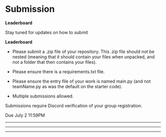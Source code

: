 # Submission

**Leaderboard**

Stay tuned for updates on how to submit

<!-- [//]: # "You can submit your GitHub repo [here](https://forms.gle/GiTtibt3qV4MxWPM8)." -->

**Leaderboard**

<!-- [//]: # "Submit [here](https://docs.google.com/forms/d/e/1FAIpQLSfW38uanZzTMOvfHPKQQDbyohS3oBlVYUAsYlO5cU0LBUsS_Q/viewform?usp=sf_link)"
Submissions Closed -->

[//]: # "Submit [here](https://algothon.au/submission)"

- Please submit a .zip file of your repository. This .zip file should not be nested (meaning that it should contain your files when unpacked, and not a folder that then contains your files).

- Please ensure there is a requirements.txt file.

- Please ensure the entry file of your work is named main.py (and not teamName.py as was the default on the starter code).

- Multiple submissions allowed.

Submissions require Discord verification of your group registration.

Due July 2 11:59PM

---

<!-- <!-- **General Round**

Submissions Closed
[//]: # "Submit [here](https://docs.google.com/forms/d/e/1FAIpQLSfW38uanZzTMOvfHPKQQDbyohS3oBlVYUAsYlO5cU0LBUsS_Q/viewform?usp=sf_link)"

[//]: # (Submit [here]&#40;https://algothon.au/submission&#41;)

- Please submit a .zip file of your repository. This .zip file should not be nested (meaning that it should contain your files when unpacked, and not a folder that then contains your files).

- Please ensure there is a requirements.txt file if required.

- Please ensure the entry file of your work is named main.py (and not teamName.py as was the default on the starter code).

- Multiple submissions allowed.

Submissions require Discord verification of your group registration.

Due August **28** 9AM -->

---

<!-- **Final**

Submit [here](https://algothon.au/submission)

- Please submit a .zip file of your repository. This .zip file should not be nested (meaning that it should contain your files when unpacked, and not a folder that then contains your files).

- Please ensure there is a requirements.txt file if required.

- Please ensure the entry file of your work is named main.py (and not teamName.py as was the default on the starter code).

- Multiple submissions allowed.

Submissions require Discord verification of your group registration.

Due September **4th** 9AM -->

---

<!-- ### Preliminary

Your submission must include:

- Team name.
- Team captain name and email.
- Link to public GitHub repo, containing your source code in a file titled _[team_name].py._
  - This file will contain your algorithm, containing function _getMyPosition()._
  - Your function must take in the data provided in _prices.txt._
  - Your function must output a vector of integers, each denoting your daily position.

[//]: # "- 1 minute video, briefly explaining your algorithm and what strategies you employed."
[//]: # "  - Team members are not _required_ to be in the video - voiceovers will suffice."

- Any other supporting documentation and information about your non-standard libraries.

Please note that **requirements in the submission form** will precede the above information.

At case launch, we will provide our autotesting file, _eval.py_. Ensure you run your program against the test before submission. We expect algorithms to have a maximum runtime of ~10min.

Note that your algorithm will be assessed on future, unseen price data from the same trading universe.

### Finals

If your team is successful in progressing to the final round, you will be provided the data used to evaluate your algorithm in the preliminary rounds. Please make a submission with the new submission form.

Note that final round presentations will consist of a _5 minute presentation_, alongside _4 minutes_ of Q&A.

Final submissions will be also quantitatively assessed, with test results provided to judges prior to team presentation. -->
